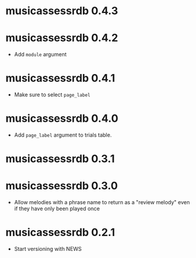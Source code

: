 # musicassessrdb 0.4.3

# musicassessrdb 0.4.2

- Add `module` argument

# musicassessrdb 0.4.1

- Make sure to select `page_label`

# musicassessrdb 0.4.0

- Add `page_label` argument to trials table.

# musicassessrdb 0.3.1

# musicassessrdb 0.3.0

- Allow melodies with a phrase name to return as a "review melody" even if they have only been played once

# musicassessrdb 0.2.1

- Start versioning with NEWS
